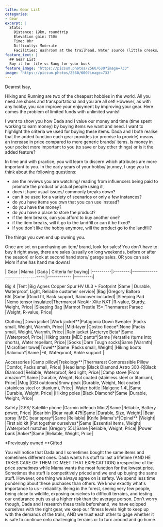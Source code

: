 ```yaml
---
title: Gear List
categories:
- Gear
excerpt: |
  Stats: 
    Distance: 19km, roundtrip
    Elevation gain: 750m
    Time: 8hr
    Difficulty: Moderate
    Facilities: Washroom at the trailhead, Water source (little creeks/ falls)
feature_text: |
  ## Gear List
  Buy it for life vs Bang for your buck
feature_image: "https://picsum.photos/2560/600?image=733"
image: "https://picsum.photos/2560/600?image=733"
---
```


Dearest Isay,

Hiking and Running are two of the cheapest hobbies in the world. All you need are shoes and transportationa and you are all set! However, as with any hobby, you can improve your enjoyment by improving your gear. Here comes the problem of limited funds with unlimited wants! 

I want to show you how Dada and I value our money and time (time spent working to earn money) by buying items we want and need. I want to highlight the criteria we used for buying these items. Dada and I both realise that the added function each gear provides (or promise to provide) means an increase in price compared to more generic brands/ items. Is money in your pocket more important to you (to save or buy other things) or is it the added feature?

In time and with practice, you will learn to discern which attributes are more important to you. In the early years of your hobby/ journey, I urge you to think about the following questions:
- are the reviews you are watching/ reading from influencers being paid to promote the product or actual people using it, 
- does it have usual issues/ commonly breaks down?
- can it be used for a variety of scenarios or only a few instances?
- do you have items you own that you can use instead?
- do you have the money?
- do you have a place to store the product?
- if the item breaks, can you afford to buy another one?
- if the item breaks, will it go to the landfill or can it be fixed?
- if you don't like the hobby anymore, will the product go to the landfill?

The things you own end up owning you. 

Once are set on purchasing an item/ brand, look for sales! You don't have to buy it right away, there are sales (usually on long weekends, before or after the season) or look at second hand store/ garage sales. OR you can ask Mom if she has hand me downs!



| Gear	| Mama	| Dada	| Criteria for buying|
|----------|:--------:|---------------------------------:|:------------:|---------:|

Big 4
|Tent	|Big Agnes Copper Spur HV UL3 + Footprint	|Same	| Durable, Waterproof, Light, Reliable customer service|
|Bag	|Gregory Baltoro 65L|Same  |Good fit, Back support, Raincover included|
|Sleeping Pad	|Nemo tensor insulated|Thermarest NeoAir Xlite NXT |R-value, Sturdy, Weight, Price|
|Sleeping Bag	|Marmot Trestle 15*|Thermarest Parsec  |Weight, R-value, Price|

Clothing
|Down jacket	|Work jacket**|Patagonia Down Sweater  |Packs small, Weight, Warmth, Price|
|Mid-layer	|Costco fleece*|None  |Packs small, Weight, Warmth, Price|
|Rain jacket	|Arcteryx Beta*|Same  |Waterproof, Price|
|Hiking pants	|MEC pants*|Same  |Versatile (turns into shorts), Water repellant, Price|
|Socks	|Darn Tough socks|Same  |Warmth|
|Microfiber towel|Towel**|Same  |Packs small, Weight|
|Hiking boots	|Salomon*|Same  |Fit, Waterproof, Ankle support |

Accessories
|Camp pillow|Trekology**|Thermarest Compressible Pillow  |Comfor, Packs small, Price|
|Head lamp	|Black Diamond Astro 300-R|Black Diamond  |Reliable, Waterproof, Red light, Price|
|Camp stove	|From amazon**|Same  |Durable, Weight, Not coated (stainless steel or titanium), Price|
|Mug	|GSI outdoors|Snow peak  |Durable, Weight, Not coated (stainless steel or titanium), Price|
|Water bottle	|Nalgene 1.4L|Same  |Durable, Weight, Price|
|Hiking poles	|Black Diamond*|Same  |Durable, Weight, Price|

Safety
|GPS/ Satellite phone	|Garmin inReach Mini2|Same  |Reliable, Battery power, Price|
|Bear bin	|Bear vault 475|Same  |Durable, Size, Weight|
|Bear spray	|MEC bear spray*|Same  |Reliable|
|Knife	|Mama's*|Opinel** |Weight|
|First aid kit	|Put together ourselves*|Same  |Essential items, Weight|
|Waterproof matches	|Gregory 55L|Same  |Reliable, Weight, Price|
|Power bank	|Anker*|Same  |Reliable, Weight, Price|

*Previously owned
**Gifted

You will notice that Dada and I sometimes bought the same items and sometimes different ones. Dada wants his stuff to last a lifetime (AND HE TAKES CARE OF THEM TO MEET THAT EXPECATTION) irrespective of the price *sometimes* while Mama wants the most function for the lowest price. Sometimes the stuff is competitively priced and we end up buying the same stuff. However, one thing we always agree on is safety. We spend less time pondering about these puchases than others. We know exactly what's importance to us - reliability. Being in the forest, seeing very few people, being close to wildlife, exposing ourselves to difficult terrains, and testing our endurance puts us at a higher risk than the average person. Don't worry though, Dada and I research these trails beforehand, we have eqipped ourselves with the right gear, we keep our fitness levels high to keep up with the demands of the trails, AND we trust each other to gage whether it is safe to continue onto challenging terrains or to turn around and go home.  